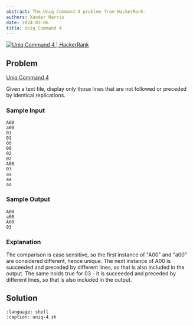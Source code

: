 ```yaml
---
abstract: The Uniq Command 4 problem from HackerRank.
authors: Xander Harris
date: 2024-03-06
title: Uniq Command 4
---
```


[![Uniq Command 4 | HackerRank](https://img.shields.io/badge/HackerRank-green?style=for-the-badge&logo=hackerrank&label=uniq%204)](https://www.hackerrank.com/challenges/text-processing-in-linux-the-uniq-command-4/)

## Problem

[Uniq Command 4](https://www.hackerrank.com/challenges/text-processing-in-linux-the-uniq-command-4/problem?isFullScreen=true)

Given a text file, display only those lines that are not followed or preceded by identical replications.

### Sample Input

```{code-block} shell
A00
a00
01
01
00
00
02
02
A00
03
aa
aa
aa
```

### Sample Output

```{code-block} shell
A00
a00
A00
03
```

### Explanation

The comparison is case sensitive, so the first instance of "A00" and "a00" are considered different, hence unique.
The next instance of A00 is succeeded and preceded by different lines, so that is also included in the output.
The same holds true for 03 - it is succeeded and preceded by different lines, so that is also included in the output.

## Solution

```{literalinclude} uniq-4.sh
:language: shell
:caption: uniq-4.sh
```

```{index} command; uniq-4
```

```{index} shell; uniq-4
```
